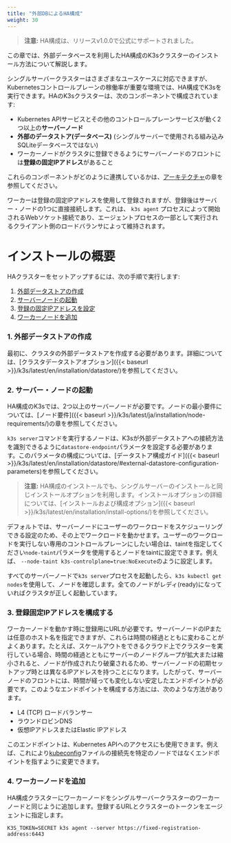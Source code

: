 ```yaml
---
title: "外部DBによるHA構成"
weight: 30
---
```


>**注意:** HA構成は、リリースv1.0.0で公式にサポートされました。

この章では、外部データベースを利用したHA構成のK3sクラスターのインストール方法について解説します。

シングルサーバークラスターはさまざまなユースケースに対応できますが、Kubernetesコントロールプレーンの稼働率が重要な環境では、HA構成でK3sを実行できます。HAのK3sクラスターは、次のコンポーネントで構成されています:

* Kubernetes APIサービスとその他のコントロールプレーンサービスが動く2つ以上の**サーバーノード**
* **外部のデータストア(データベース)** (シングルサーバーで使用される組み込みSQLiteデータベースではない)
* ワーカーノードがクラスタに登録できるようにサーバーノードのフロントには**登録の固定IPアドレス**があること

これらのコンポーネントがどのように連携しているかは、[アーキテクチャ]({{<baseurl>}}/k3s/latest/en/architecture/#high-availability-with-an-external-db)の章を参照してください。

ワーカーは登録の固定IPアドレスを使用して登録されますが、登録後はサーバー・ノードの1つに直接接続します。これは、 `k3s agent` プロセスによって開始されるWebソケット接続であり、エージェントプロセスの一部として実行されるクライアント側のロードバランサによって維持されます。

# インストールの概要

HAクラスターをセットアップするには、次の手順で実行します:

1. [外部データストアの作成](#1._外部データストアの作成)
2. [サーバーノードの起動](#2._サーバーノードの起動)
3. [登録の固定IPアドレスを設定](#3._固定登録アドレスを構成する)
4. [ワーカーノードを追加](#4._ワーカーノードを追加)

### 1. 外部データストアの作成
最初に、クラスタの外部データストアを作成する必要があります。詳細については、[クラスタデータストアオプション]({{< baseurl >}}/k3s/latest/en/installation/datastore/)を参照してください。

### 2. サーバー・ノードの起動
HA構成のK3sでは、2つ以上のサーバーノードが必要です。ノードの最小要件については、[ノード要件]({{< baseurl >}}/k3s/latest/ja/installation/node-requirements/)の章を参照してください。

`k3s server`コマンドを実行するノードは、K3sが外部データストアへの接続方法を識別できるように`datastore-endpoint`パラメータを設定する必要があります。このパラメータの構成については、[データストア構成ガイド]({{< baseurl >}}/k3s/latest/en/installation/datastore/#external-datastore-configuration-parameters)を参照してください。

> **注意:** HA構成のインストールでも、シングルサーバーのインストールと同じインストールオプションを利用します。インストールオプションの詳細については、[インストールおよび構成オプション]({{< baseurl >}}/k3s/latest/en/installation/install-options/)を参照してください。

デフォルトでは、サーバーノードにユーザーのワークロードをスケジューリングできる設定のため、その上でワークロードを動かせます。ユーザーのワークロードを実行しない専用のコントロールプレーンにしたい場合は、taintを指定してください<span style='white-space:nowrap'>`node-taint`</span>パラメータを使用するとノードをtaintに設定できます。例えば、 <span style='white-space: nowrap'>`--node-taint k3s-controlplane=true:NoExecute`</span>のように設定します。

すべてのサーバーノードで`k3s server`プロセスを起動したら、`k3s kubectl get nodes`を使用して、ノードを確認します。全てのノードがレディ(ready)になっていればクラスタが正しく起動しています。

### 3. 登録固定IPアドレスを構成する
ワーカーノードを動かす時に登録用にURLが必要です。サーバーノードのIPまたは任意のホスト名を指定できますが、これらは時間の経過とともに変わることがよくあります。たとえば、スケールアウトをできるクラウド上でクラスターを実行している場合、時間の経過とともにサーバーのノードグループが拡大または縮小されると、ノードが作成されたり破棄されるため、サーバーノードの初期セットアップ時とは異なるIPアドレスを持つことになります。したがって、サーバーノードのフロントには、時間が経っても変化しない安定したエンドポイントが必要です。このようなエンドポイントを構成する方法には、次のような方法があります。

* L4 (TCP) ロードバランサー
* ラウンドロビンDNS
* 仮想IPアドレスまたはElastic IPアドレス

このエンドポイントは、Kubernetes APIへのアクセスにも使用できます。例えば、これにより[kubeconfig](https://kubernetes.io/docs/concepts/configuration/organize-cluster-access-kubeconfig/)ファイルの接続先を特定のノードではなくエンドポイントを指すように変更できます。

### 4. ワーカーノードを追加
HA構成クラスターにワーカーノードをシングルサーバークラスターのワーカーノードと同じように追加します。登録するURLとクラスターのトークンをエージェントに指定します。
```
K3S_TOKEN=SECRET k3s agent --server https://fixed-registration-address:6443
```
